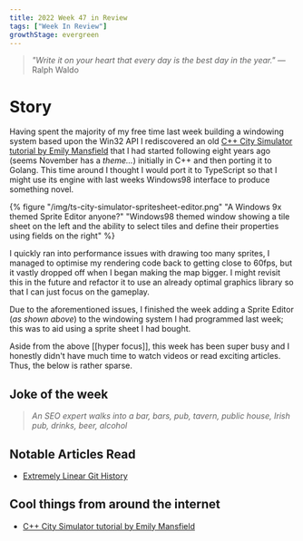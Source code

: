 ```yaml
---
title: 2022 Week 47 in Review
tags: ["Week In Review"]
growthStage: evergreen
---
```


> _"Write it on your heart that every day is the best day in the year."_
> — Ralph Waldo

# Story
Having spent the majority of my free time last week building a windowing system based upon the Win32 API I rediscovered an old [C++ City Simulator tutorial by Emily Mansfield](https://github.com/EmilyMansfield/citybuilder) that I had started following eight years ago (seems November has a _theme..._) initially in C++ and then porting it to Golang. This time around I thought I would port it to TypeScript so that I might use its engine with last weeks Windows98 interface to produce something novel.

{% figure "/img/ts-city-simulator-spritesheet-editor.png" "A Windows 9x themed Sprite Editor anyone?" "Windows98 themed window showing a tile sheet on the left and the ability to select tiles and define their properties using fields on the right" %}

I quickly ran into performance issues with drawing too many sprites, I managed to optimise my rendering code back to getting close to 60fps, but it vastly dropped off when I began making the map bigger. I might revisit this in the future and refactor it to use an already optimal graphics library so that I can just focus on the gameplay.

Due to the aforementioned issues, I finished the week adding a Sprite Editor (_as shown above_) to the windowing system I had programmed last week; this was to aid using a sprite sheet I had bought.

Aside from the above [[hyper focus]], this week has been super busy and I honestly didn't have much time to watch videos or read exciting articles. Thus, the below is rather sparse.

## Joke of the week
> _An SEO expert walks into a bar, bars, pub, tavern, public house, Irish pub, drinks, beer, alcohol_

## Notable Articles Read
- [Extremely Linear Git History](https://westling.dev/b/extremely-linear-git)

## Cool things from around the internet
- [C++ City Simulator tutorial by Emily Mansfield](https://github.com/EmilyMansfield/citybuilder)
